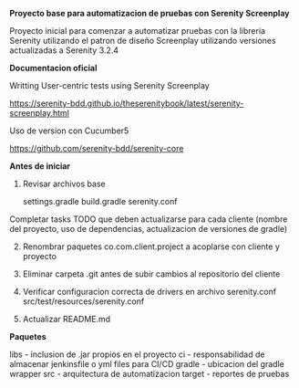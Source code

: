 **Proyecto base para automatizacion de pruebas con Serenity Screenplay**

Proyecto inicial para comenzar a automatizar pruebas con la libreria Serenity utilizando el patron de diseño Screenplay utilizando versiones actualizadas a Serenity 3.2.4

**Documentacion oficial**

Writting User-centric tests using Serenity Screenplay

https://serenity-bdd.github.io/theserenitybook/latest/serenity-screenplay.html

Uso de version con Cucumber5

https://github.com/serenity-bdd/serenity-core


**Antes de iniciar**

1. Revisar archivos base

    settings.gradle
    build.gradle
    serenity.conf

Completar tasks TODO que deben actualizarse para cada cliente (nombre del proyecto, uso de dependencias, actualizacion de versiones de gradle)

2. Renombrar paquetes co.com.client.project a acoplarse con cliente y proyecto

3. Eliminar carpeta .git antes de subir cambios al repositorio del cliente 

4. Verificar configuracion correcta de drivers en archivo serenity.conf src/test/resources/serenity.conf

5. Actualizar README.md 

**Paquetes**

libs - inclusion de .jar propios en el proyecto
ci - responsabilidad de almacenar jenkinsfile o yml files para CI/CD
gradle - ubicacion del gradle wrapper
src - arquitectura de automatizacion
target - reportes de pruebas


